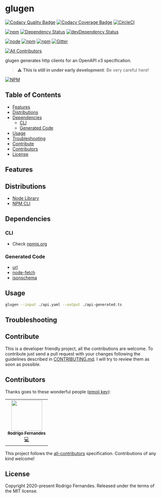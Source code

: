 # glugen

[![Codacy Quality Badge](https://api.codacy.com/project/badge/Grade/f9c19d8a04ff43d5b42102ca2c628736)](https://www.codacy.com/manual/rtfpessoa/glugen?utm_source=github.com&utm_medium=referral&utm_content=rtfpessoa/glugen&utm_campaign=Badge_Grade)
[![Codacy Coverage Badge](https://api.codacy.com/project/badge/Coverage/f9c19d8a04ff43d5b42102ca2c628736)](https://www.codacy.com/manual/rtfpessoa/glugen?utm_source=github.com&utm_medium=referral&utm_content=rtfpessoa/glugen&utm_campaign=Badge_Coverage)
[![CircleCI](https://circleci.com/gh/rtfpessoa/glugen.svg?style=svg)](https://app.circleci.com/github/rtfpessoa/glugen/pipelines)

[![npm](https://img.shields.io/npm/v/glugen.svg)](https://www.npmjs.com/package/glugen)
[![Dependency Status](https://david-dm.org/rtfpessoa/glugen.svg)](https://david-dm.org/rtfpessoa/glugen)
[![devDependency Status](https://david-dm.org/rtfpessoa/glugen/dev-status.svg)](https://david-dm.org/rtfpessoa/glugen#info=devDependencies)

[![node](https://img.shields.io/node/v/glugen.svg)]() [![npm](https://img.shields.io/npm/l/glugen.svg)]()
[![npm](https://img.shields.io/npm/dm/glugen.svg)](https://www.npmjs.com/package/glugen)
[![Gitter](https://badges.gitter.im/rtfpessoa/glugen.svg)](https://gitter.im/rtfpessoa/glugen?utm_source=badge&utm_medium=badge&utm_campaign=pr-badge)

<!-- ALL-CONTRIBUTORS-BADGE:START - Do not remove or modify this section -->

[![All Contributors](https://img.shields.io/badge/all_contributors-1-orange.svg?style=flat-square)](#contributors-)

<!-- ALL-CONTRIBUTORS-BADGE:END -->

glugen generates http clients for an OpenAPI v3 specification.

> :warning: **This is still in under early development**: Be very careful here!

[![NPM](https://nodei.co/npm/glugen.png?downloads=true&downloadRank=true&stars=true)](https://nodei.co/npm/glugen/)

## Table of Contents

<!-- toc -->

- [Features](#features)
- [Distributions](#distributions)
- [Dependencies](#dependencies)
  - [CLI](#cli)
  - [Generated Code](#generated-code)
- [Usage](#usage)
- [Troubleshooting](#troubleshooting)
- [Contribute](#contribute)
- [Contributors](#contributors)
- [License](#license)

<!-- tocstop -->

## Features

<!-- TODO -->

## Distributions

- [Node Library](https://www.npmjs.org/package/glugen)
- [NPM CLI](https://www.npmjs.org/package/glugen)

## Dependencies

### CLI

- Check [npmjs.org](https://www.npmjs.com/package/glugen?activeTab=dependencies)

### Generated Code

- [url](https://www.npmjs.com/package/url)
- [node-fetch](https://www.npmjs.com/package/node-fetch)
- [jsonschema](https://www.npmjs.com/package/jsonschema)

## Usage

```sh
glugen --input ./api.yaml --output ./api-generated.ts
```

## Troubleshooting

<!-- TODO -->

## Contribute

This is a developer friendly project, all the contributions are welcome. To contribute just send a pull request with
your changes following the guidelines described in [CONTRIBUTING.md](./CONTRIBUTING.md). I will try to review them as
soon as possible.

## Contributors

Thanks goes to these wonderful people ([emoji key](https://allcontributors.org/docs/en/emoji-key)):

<!-- ALL-CONTRIBUTORS-LIST:START - Do not remove or modify this section -->
<!-- prettier-ignore-start -->
<!-- markdownlint-disable -->
<table>
  <tr>
    <td align="center"><a href="https://rtfpessoa.xyz"><img src="https://avatars0.githubusercontent.com/u/902384?v=4" width="100px;" alt=""/><br /><sub><b>Rodrigo Fernandes</b></sub></a><br /><a href="https://github.com/rtfpessoa/glugen/commits?author=rtfpessoa" title="Code">💻</a></td>
  </tr>
</table>

<!-- markdownlint-enable -->
<!-- prettier-ignore-end -->

<!-- ALL-CONTRIBUTORS-LIST:END -->

This project follows the [all-contributors](https://github.com/all-contributors/all-contributors) specification.
Contributions of any kind welcome!

## License

Copyright 2020-present Rodrigo Fernandes. Released under the terms of the MIT license.
